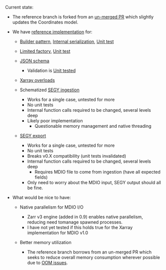 Current state:
- The reference branch is forked from an [un-merged PR](https://github.com/TGSAI/mdio-python/pull/553) which slightly updates the Coordinates model.
- We have [reference implementation](https://github.com/BrianMichell/mdio-python/tree/v1_ingestion_YOLO) for:
	- [Builder pattern](https://github.com/BrianMichell/mdio-python/blob/v1_ingestion_YOLO/src/mdio/core/v1/builder.py), [Internal serialization](https://github.com/BrianMichell/mdio-python/blob/v1_ingestion_YOLO/src/mdio/core/v1/_serializer.py), [Unit test](https://github.com/BrianMichell/mdio-python/blob/v1_ingestion_YOLO/tests/unit/schema/v1/test_template_builder.py)
	- [Limited factory](https://github.com/BrianMichell/mdio-python/blob/v1_ingestion_YOLO/src/mdio/core/v1/factory.py), [Unit test](https://github.com/BrianMichell/mdio-python/blob/v1_ingestion_YOLO/tests/unit/test_template_factory.py)
	- [JSON schema](https://github.com/BrianMichell/mdio-python/tree/v1_ingestion_YOLO/src/mdio/schemas)
		- Validation is [Unit tested](https://github.com/BrianMichell/mdio-python/blob/v1_ingestion_YOLO/tests/unit/test_schema.py)
	
	- [Xarray overloads](https://github.com/BrianMichell/mdio-python/blob/v1_ingestion_YOLO/src/mdio/core/v1/_overloads.py)

	- Schematized [SEGY ingestion](https://github.com/BrianMichell/mdio-python/blob/v1_ingestion_YOLO/src/mdio/converters/segy.py#L639C22-L890)
		- Works for a single case, untested for more
		- No unit tests
		- Internal function calls required to be changed, several levels deep
		- Likely poor implementation
			- Questionable memory management and native threading
		
	- [SEGY export](https://github.com/BrianMichell/mdio-python/blob/v1_ingestion_YOLOsrc/mdio/converters/mdio.py#L29-L190)
		- Works for a single case, untested for more
		- No unit tests
		- Breaks v0.X compatibility (unit tests invalidated)
		- Internal function calls required to be changed, several levels deep
			- Requires MDIO file to come from ingestion (have all expected fields)
		- Only need to worry about the MDIO input, SEGY output should all be fine.


- What would be nice to have:
	- Native parallelism for MDIO I/O
		- Zarr v3 engine (added in 0.9) enables native parallelism, reducing need tomanage spawned processes.
		- I have not yet tested if this holds true for the Xarray implementation for MDIO v1.0

	- Better memory utilization
		- The reference branch borrows from an un-merged PR which seeks to reduce overall memory consumption wherever possible due to [OOM issues](https://github.com/TGSAI/mdio-python/pull/558).